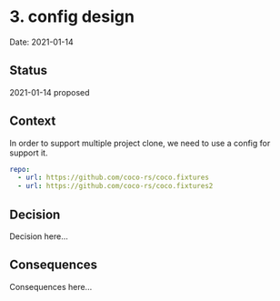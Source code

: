 # 3. config design

Date: 2021-01-14

## Status

2021-01-14 proposed

## Context

In order to support multiple project clone, we need to use a config for support it.

```yaml
repo:
  - url: https://github.com/coco-rs/coco.fixtures
  - url: https://github.com/coco-rs/coco.fixtures2
```

## Decision

Decision here...

## Consequences

Consequences here...
